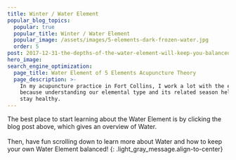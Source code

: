 ```yaml
---
title: Winter / Water Element
popular_blog_topics:
  popular: true
  popular_title: Winter / Water Element
  popular_image: /assets/images/5-elements-dark-frozen-water.jpg
  order: 5
post: 2017-12-31-the-depths-of-the-water-element-will-keep-you-balanced-this-winter
hero_image:
search_engine_optimization:
  page_title: Water Element of 5 Elements Acupuncture Theory
  page_description: >-
    In my acupuncture practice in Fort Collins, I work a lot with the elements
    because understanding our elemental type and its related season helps us
    stay healthy.
---
```


The best place to start learning about the Water Element is by clicking the blog post above, which gives an overview of Water.<br><br>Then, have fun scrolling down to learn more about Water and how to keep your own Water Element balanced!
{: .light_gray_message.align-to-center}